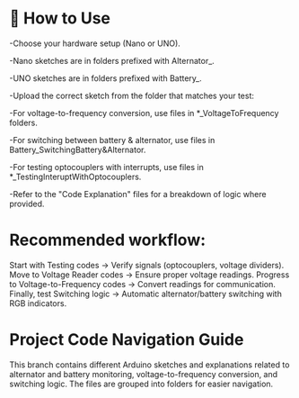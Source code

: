 # 🚀 How to Use
-Choose your hardware setup (Nano or UNO).

-Nano sketches are in folders prefixed with Alternator_.

-UNO sketches are in folders prefixed with Battery_.

-Upload the correct sketch from the folder that matches your test:

-For voltage-to-frequency conversion, use files in *_VoltageToFrequency folders.

-For switching between battery & alternator, use files in Battery_SwitchingBattery&Alternator.

-For testing optocouplers with interrupts, use files in *_TestingInteruptWithOptocouplers.

-Refer to the "Code Explanation" files for a breakdown of logic where provided.

# Recommended workflow:
Start with Testing codes → Verify signals (optocouplers, voltage dividers).
Move to Voltage Reader codes → Ensure proper voltage readings.
Progress to Voltage-to-Frequency codes → Convert readings for communication.
Finally, test Switching logic → Automatic alternator/battery switching with RGB indicators.

# Project Code Navigation Guide
This branch contains different Arduino sketches and explanations related to alternator and battery monitoring, voltage-to-frequency conversion, and switching logic.
The files are grouped into folders for easier navigation.

